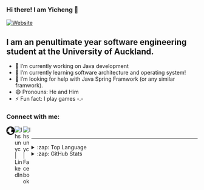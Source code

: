 ### Hi there! I am Yicheng 👋

[![Website](https://img.shields.io/website?label=lhsunyc.com&style=for-the-badge&up_color=green&url=https%3A%2F%2Flhsunyc.com)](https://lhsunyc.com)

## I am an penultimate year software engineering student at the University of Auckland.

- 🔭 I’m currently working on Java development
- 🌱 I’m currently learning software architecture and operating system!
- 🤔 I’m looking for help with Java Spring Framwork (or any similar framwork).
- 😄 Pronouns: He and Him
- ⚡ Fun fact: I play games -.-

### Connect with me:

[<img align="left" alt="lhsunyc.com" width="22px" src="https://raw.githubusercontent.com/iconic/open-iconic/master/svg/globe.svg" />][website]
[<img align="left" alt="lhsunyc | LinkedIn" width="22px" src="https://cdn.jsdelivr.net/npm/simple-icons@v3/icons/linkedin.svg" />][linkedin]
[<img align="left" alt="lhsunyc | Facebook" width="22px" src="https://cdn.jsdelivr.net/npm/simple-icons@3.13.0/icons/facebook.svg" />][facebook]

<br />

---

<details>
  <summary>:zap: Top Language</summary>
  
  <img align="left" alt="lhsunyc's Top language" src="https://github-readme-stats.vercel.app/api/top-langs/?username=lhsunyc&show_icons=true&hide_border=true" />

</details>

<details>
  <summary>:zap: GitHub Stats</summary>
  
  <img align="left" alt="lhsunyc's GitHub Stats" src="https://github-readme-stats.codestackr.vercel.app/api?username=lhsunyc&show_icons=true&hide_border=true" />

</details>

<!--[![Top Langs](https://github-readme-stats.vercel.app/api/top-langs/?username=lhsunyc)](https://github.com/lhsunyc?tab=repositories)-->

[website]: https://lhsunyc.com
[linkedin]: https://www.linkedin.com/in/yicheng-sun-2a51b0182/
[facebook]: https://www.facebook.com/profile.php?id=100009207615667

<!--
**lhsunyc/lhsunyc** is a ✨ _special_ ✨ repository because its `README.md` (this file) appears on your GitHub profile.

Here are some ideas to get you started:

- 🔭 I’m currently working on ...
- 🌱 I’m currently learning ...
- 👯 I’m looking to collaborate on ...
- 🤔 I’m looking for help with ...
- 💬 Ask me about ...
- 📫 How to reach me: ...
- 😄 Pronouns: ...
- ⚡ Fun fact: ...
-->
